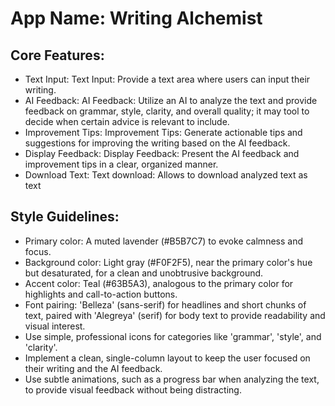# **App Name**: Writing Alchemist

## Core Features:

- Text Input: Text Input: Provide a text area where users can input their writing.
- AI Feedback: AI Feedback: Utilize an AI to analyze the text and provide feedback on grammar, style, clarity, and overall quality; it may tool to decide when certain advice is relevant to include.
- Improvement Tips: Improvement Tips: Generate actionable tips and suggestions for improving the writing based on the AI feedback.
- Display Feedback: Display Feedback: Present the AI feedback and improvement tips in a clear, organized manner.
- Download Text: Text download: Allows to download analyzed text as text

## Style Guidelines:

- Primary color: A muted lavender (#B5B7C7) to evoke calmness and focus.
- Background color: Light gray (#F0F2F5), near the primary color's hue but desaturated, for a clean and unobtrusive background.
- Accent color: Teal (#63B5A3), analogous to the primary color for highlights and call-to-action buttons.
- Font pairing: 'Belleza' (sans-serif) for headlines and short chunks of text, paired with 'Alegreya' (serif) for body text to provide readability and visual interest.
- Use simple, professional icons for categories like 'grammar', 'style', and 'clarity'.
- Implement a clean, single-column layout to keep the user focused on their writing and the AI feedback.
- Use subtle animations, such as a progress bar when analyzing the text, to provide visual feedback without being distracting.